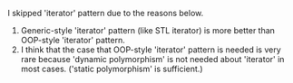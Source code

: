 I skipped 'iterator' pattern due to the reasons below.

1. Generic-style 'iterator' pattern (like STL iterator) is more better than OOP-style 'iterator' pattern.
2. I think that the case that OOP-style 'iterator' pattern is needed is very rare because 'dynamic polymorphism' is not needed about 'iterator' in most cases.
   ('static polymorphism' is sufficient.)
